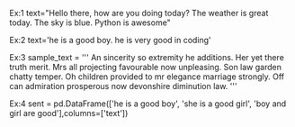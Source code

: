 Ex:1
text="Hello there, how are you doing today? The weather is great today. The sky is blue. Python is awesome"

Ex:2
text='he is a good boy. he is very good in coding'

Ex:3
sample_text = '''
An sincerity so extremity he additions. 
Her yet there truth merit. 
Mrs all projecting favourable now unpleasing. 
Son law garden chatty temper. 
Oh children provided to mr elegance marriage strongly. 
Off can admiration prosperous now devonshire diminution law.
'''

Ex:4
sent = pd.DataFrame(['he is a good boy', 'she is a good girl', 'boy and girl are good'],columns=['text'])
